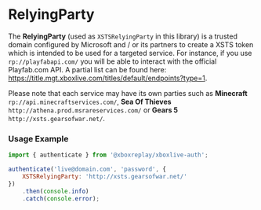 # RelyingParty

The **RelyingParty** (used as `XSTSRelyingParty` in this library) is a trusted domain configured by Microsoft and / or its partners to create a XSTS token which is intended to be used for a targeted service. For instance, if you use `rp://playfabapi.com/` you will be able to interact with the official Playfab.com API. A partial list can be found here: https://title.mgt.xboxlive.com/titles/default/endpoints?type=1.

Please note that each service may have its own parties such as **Minecraft** `rp://api.minecraftservices.com/`, **Sea Of Thieves** `http://athena.prod.msrareservices.com/` or **Gears 5** `http://xsts.gearsofwar.net/`.

### Usage Example

```javascript
import { authenticate } from '@xboxreplay/xboxlive-auth';

authenticate('live@domain.com', 'password', {
	XSTSRelyingParty: 'http://xsts.gearsofwar.net/'
})
	.then(console.info)
	.catch(console.error);
```

